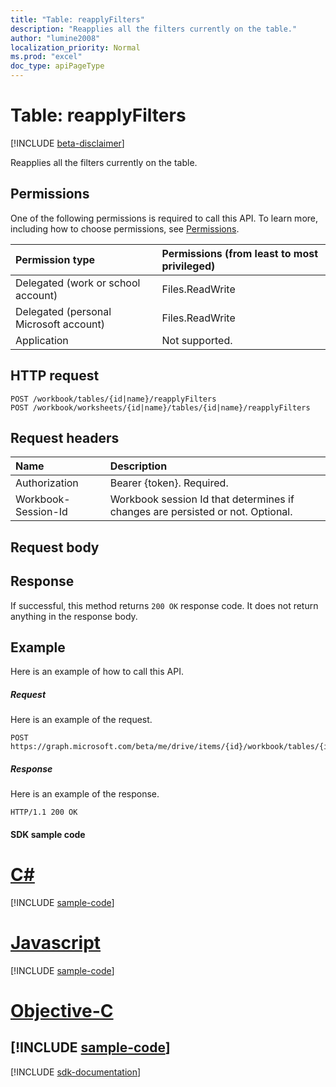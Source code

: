 ```yaml
---
title: "Table: reapplyFilters"
description: "Reapplies all the filters currently on the table."
author: "lumine2008"
localization_priority: Normal
ms.prod: "excel"
doc_type: apiPageType
---
```


# Table: reapplyFilters

[!INCLUDE [beta-disclaimer](../../includes/beta-disclaimer.md)]

Reapplies all the filters currently on the table.
## Permissions
One of the following permissions is required to call this API. To learn more, including how to choose permissions, see [Permissions](/graph/permissions-reference).

|Permission type      | Permissions (from least to most privileged)              |
|:--------------------|:---------------------------------------------------------|
|Delegated (work or school account) | Files.ReadWrite    |
|Delegated (personal Microsoft account) | Files.ReadWrite    |
|Application | Not supported. |

## HTTP request
<!-- { "blockType": "ignored" } -->
```http
POST /workbook/tables/{id|name}/reapplyFilters
POST /workbook/worksheets/{id|name}/tables/{id|name}/reapplyFilters

```
## Request headers
| Name       | Description|
|:---------------|:----------|
| Authorization  | Bearer {token}. Required. |
| Workbook-Session-Id  | Workbook session Id that determines if changes are persisted or not. Optional.|

## Request body

## Response

If successful, this method returns `200 OK` response code. It does not return anything in the response body.

## Example
Here is an example of how to call this API.
##### Request
Here is an example of the request.
<!-- {
  "blockType": "request",
  "name": "table_reapplyfilters"
}-->
```http
POST https://graph.microsoft.com/beta/me/drive/items/{id}/workbook/tables/{id|name}/reapplyFilters
```

##### Response
Here is an example of the response. 
<!-- {
  "blockType": "response",
  "truncated": true,
  "@odata.type": "microsoft.graph.none"
} -->
```http
HTTP/1.1 200 OK
```
#### SDK sample code
# [C#](#tab/cs)
[!INCLUDE [sample-code](../includes/table_reapplyfilters-Cs-snippets.md)]

# [Javascript](#tab/javascript)
[!INCLUDE [sample-code](../includes/table_reapplyfilters-Javascript-snippets.md)]

# [Objective-C](#tab/objective-c)
[!INCLUDE [sample-code](../includes/table_reapplyfilters-Objective-C-snippets.md)]
---

[!INCLUDE [sdk-documentation](../includes/snippets_sdk_documentation_link.md)]

<!-- uuid: 8fcb5dbc-d5aa-4681-8e31-b001d5168d79
2015-10-25 14:57:30 UTC -->
<!--
{
  "type": "#page.annotation",
  "description": "Table: reapplyFilters",
  "keywords": "",
  "section": "documentation",
  "tocPath": "",
  "suppressions": [
    "Error: /api-reference/beta/api/table-reapplyfilters.md:\r\n      BookmarkMissing: '[#tab/objective-c](Objective-C)'. Did you mean: #objective-c (score: 4)",
    "Error: /api-reference/beta/api/table-reapplyfilters.md:\r\n      BookmarkMissing: '[#tab/cs](C#)'. Did you mean: #c (score: 5)",
    "Error: /api-reference/beta/api/table-reapplyfilters.md:\r\n      BookmarkMissing: '[#tab/javascript](Javascript)'. Did you mean: #javascript (score: 4)"
  ]
}
-->
